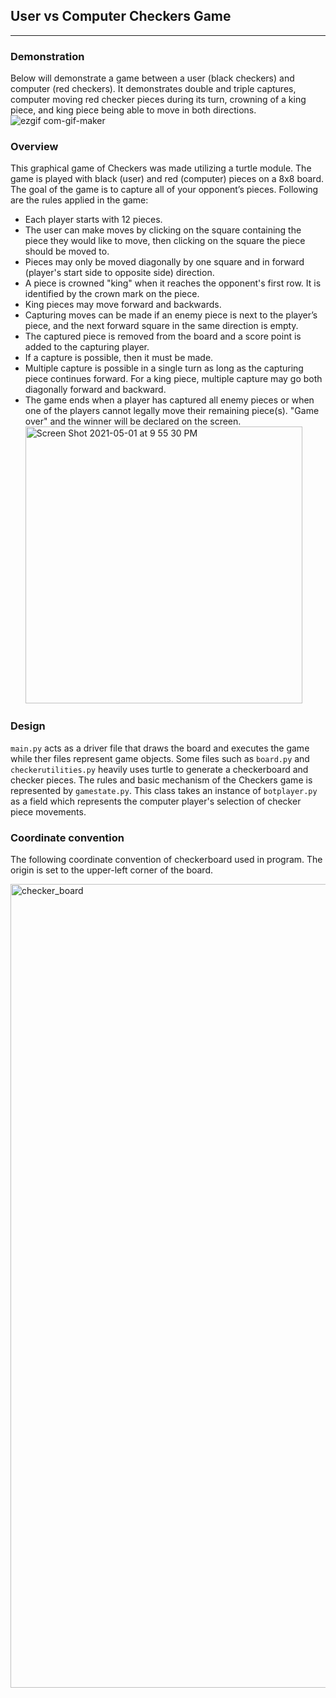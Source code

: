 ## User vs Computer Checkers Game

--------------
### Demonstration
Below will demonstrate a game between a user (black checkers) and computer (red checkers). It demonstrates double and triple captures, computer moving red checker pieces during its turn, crowning of a king piece, and king piece being able to move in both directions.<br />
![ezgif com-gif-maker](https://user-images.githubusercontent.com/82434097/116802482-08a2cc00-aac8-11eb-8330-195dc659e2e4.gif)<br />

### Overview
This graphical game of Checkers was made utilizing a turtle module. The game is played with black (user) and red (computer) pieces on a 8x8 board. The goal of the game is to capture all of your opponent’s pieces. Following are the rules applied in the game:<br />
* Each player starts with 12 pieces.
* The user can make moves by clicking on the square containing the piece they would like to move, then clicking on the square the piece should be moved to.
* Pieces may only be moved diagonally by one square and in forward (player's start side to opposite side) direction.
* A piece is crowned "king" when it reaches the opponent's first row. It is identified by the crown mark on the piece.
* King pieces may move forward and backwards.
* Capturing moves can be made if an enemy piece is next to the player’s piece, and the next forward square in the same direction is empty.
* The captured piece is removed from the board and a score point is added to the capturing player.
* If a capture is possible, then it must be made.
* Multiple capture is possible in a single turn as long as the capturing piece continues forward. For a king piece, multiple capture may go both diagonally forward and backward. 
* The game ends when a player has captured all enemy pieces or when one of the players cannot legally move their remaining piece(s). "Game over" and the winner will be declared on the screen.<br />
<img width="443" alt="Screen Shot 2021-05-01 at 9 55 30 PM" src="https://user-images.githubusercontent.com/82434097/116802474-f2950b80-aac7-11eb-864a-b6f0ea360869.png"><br />


### Design
```main.py``` acts as a driver file that draws the board and executes the game while ther files represent game objects. Some files such as ```board.py``` and ```checkerutilities.py``` heavily uses turtle to generate 
a checkerboard and checker pieces.  The rules and basic mechanism of the Checkers game is represented by ```gamestate.py```. This class takes an instance of ```botplayer.py``` as a field which represents the computer player's selection of checker piece movements.<br />

### Coordinate convention
The following coordinate convention of checkerboard used in program. The origin is set to the upper-left corner of the board.<br />

<img width="1286" alt="checker_board" src="https://media.github.ccs.neu.edu/user/7830/files/d07bcb00-2e4f-11eb-835c-4200bcb59ebf">
